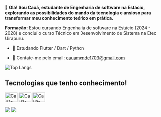 <p>
<strong> 
👋 Olá! Sou Cauã, estudante de Engenharia de software na Estácio, explorando as possibilidades do mundo da tecnologia e ansioso para transformar meu conhecimento teórico em prática.
</strong> 
  
  <strong>Formação:</strong> Estou cursando Engenharia de software na Estácio (2024 - 2028) e concluí o curso Técnico em Desenvolvimento de Sistema na Etec Uirapuru.

</p>

- 🌱 Estudando Flutter / Dart / Python

- 📩 Contate-me pelo email: cauamende1703@gmail.com

![Top Langs](https://github-readme-stats.vercel.app/api/top-langs/?username=Mendescaua&layout=compact&theme=tokyonight)

## Tecnologias que tenho conhecimento!  
<div style="display: inline_block">
  <img align="center" alt="Caua-Flutter" height="30" width="40" src="https://cdn.jsdelivr.net/gh/devicons/devicon@latest/icons/flutter/flutter-original.svg">
  <img align="center" alt="Caua-Flutter" height="30" width="40" src="https://cdn.jsdelivr.net/gh/devicons/devicon@latest/icons/dart/dart-original.svg">    
  <img align="center" alt="Caua-Python" height="30" width="40" src="https://cdn.jsdelivr.net/gh/devicons/devicon/icons/python/python-original.svg">            
</div>

<div><br>
  <a href = "mailto:contatocauamende1703@gmail.com"><img src="https://img.shields.io/badge/-Gmail-%23333?style=for-the-badge&logo=gmail&logoColor=white" target="_blank"></a>
  <a href="https://www.linkedin.com/in/cauãmendes/" target="_blank"><img src="https://img.shields.io/badge/-LinkedIn-%230077B5?style=for-the-badge&logo=linkedin&logoColor=white" target="_blank"></a> 
</div>
